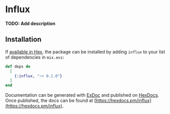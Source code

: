 # Influx

**TODO: Add description**

## Installation

If [available in Hex](https://hex.pm/docs/publish), the package can be installed
by adding `influx` to your list of dependencies in `mix.exs`:

```elixir
def deps do
  [
    {:influx, "~> 0.1.0"}
  ]
end
```

Documentation can be generated with [ExDoc](https://github.com/elixir-lang/ex_doc)
and published on [HexDocs](https://hexdocs.pm). Once published, the docs can
be found at [https://hexdocs.pm/influx](https://hexdocs.pm/influx).


